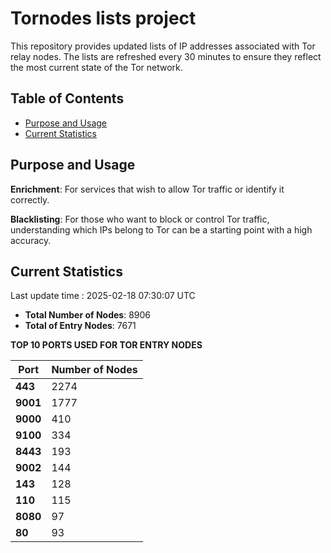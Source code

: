 # Tornodes lists project

This repository provides updated lists of IP addresses associated with Tor relay nodes. The lists are refreshed every 30 minutes to ensure they reflect the most current state of the Tor network.

## Table of Contents

- [Purpose and Usage](#purpose-and-usage)
- [Current Statistics](#current-statistics)


## Purpose and Usage

**Enrichment**: For services that wish to allow Tor traffic or identify it correctly.

**Blacklisting**: For those who want to block or control Tor traffic, understanding which IPs belong to Tor can be a starting point with a high accuracy.

## Current Statistics

Last update time : 2025-02-18 07:30:07 UTC

- **Total Number of Nodes**: 8906
- **Total of Entry Nodes**: 7671

**TOP 10 PORTS USED FOR TOR ENTRY NODES**

| **Port** | **Number of Nodes** |
|------|-----------------|
| **443**   | 2274  |
| **9001**   | 1777  |
| **9000**   | 410  |
| **9100**   | 334  |
| **8443**   | 193  |
| **9002**   | 144  |
| **143**   | 128  |
| **110**   | 115  |
| **8080**   | 97  |
| **80**   | 93  |

